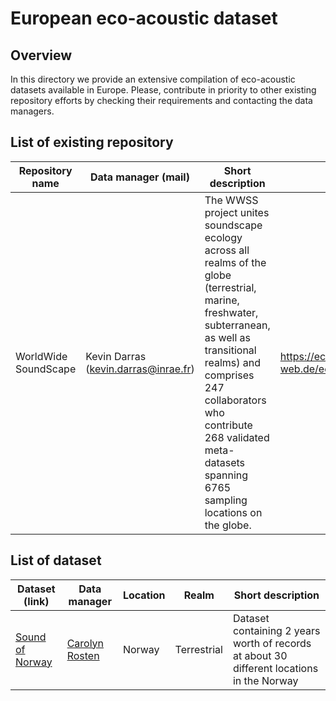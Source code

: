 # European eco-acoustic dataset

## Overview

In this directory we provide an extensive compilation of eco-acoustic datasets available in Europe.
Please, contribute in priority to other existing repository efforts by checking their requirements and contacting the data managers.

## List of existing repository
 
| Repository name | Data manager (mail) | Short description | Link |
|-----------------|---------------------|-------------------|------|
| WorldWide SoundScape | Kevin Darras (kevin.darras@inrae.fr) | The WWSS project unites soundscape ecology across all realms of the globe (terrestrial, marine, freshwater, subterranean, as well as transitional realms) and comprises 247 collaborators who contribute 268 validated meta-datasets spanning 6765 sampling locations on the globe. | https://ecosound-web.de/ecosound_web/collection/index/106 |

## List of dataset

| Dataset (link) | Data manager | Location | Realm |Short description |
|----------------|--------------|----------|-------|------------------|
| [Sound of Norway](https://thesoundofnorway.com/) | [Carolyn Rosten](carolyn.rosten@nina.no) | Norway | Terrestrial | Dataset containing 2 years worth of records at about 30 different locations in the Norway |
